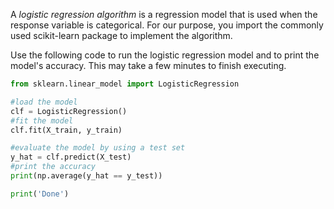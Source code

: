 A *logistic regression algorithm* is a regression model that is used when the response variable is categorical. For our purpose, you import the commonly used scikit-learn package to implement the algorithm.

Use the following code to run the logistic regression model and to print the model's accuracy. This may take a few minutes to finish executing. 

```python
from sklearn.linear_model import LogisticRegression

#load the model
clf = LogisticRegression()
#fit the model
clf.fit(X_train, y_train)

#evaluate the model by using a test set
y_hat = clf.predict(X_test)
#print the accuracy
print(np.average(y_hat == y_test))

print('Done')
```